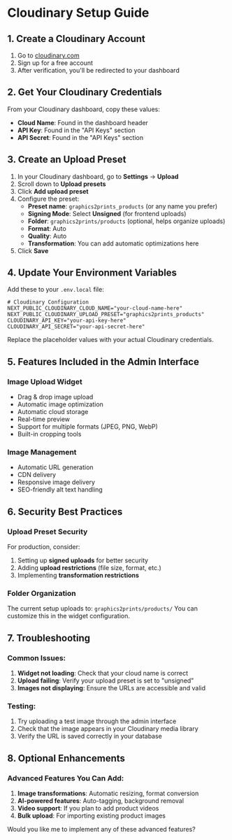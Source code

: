 # Cloudinary Setup Guide

## 1. Create a Cloudinary Account
1. Go to [cloudinary.com](https://cloudinary.com)
2. Sign up for a free account
3. After verification, you'll be redirected to your dashboard

## 2. Get Your Cloudinary Credentials
From your Cloudinary dashboard, copy these values:
- **Cloud Name**: Found in the dashboard header
- **API Key**: Found in the "API Keys" section
- **API Secret**: Found in the "API Keys" section

## 3. Create an Upload Preset
1. In your Cloudinary dashboard, go to **Settings** → **Upload**
2. Scroll down to **Upload presets**
3. Click **Add upload preset**
4. Configure the preset:
   - **Preset name**: `graphics2prints_products` (or any name you prefer)
   - **Signing Mode**: Select **Unsigned** (for frontend uploads)
   - **Folder**: `graphics2prints/products` (optional, helps organize uploads)
   - **Format**: Auto
   - **Quality**: Auto
   - **Transformation**: You can add automatic optimizations here
5. Click **Save**

## 4. Update Your Environment Variables
Add these to your `.env.local` file:

```env
# Cloudinary Configuration
NEXT_PUBLIC_CLOUDINARY_CLOUD_NAME="your-cloud-name-here"
NEXT_PUBLIC_CLOUDINARY_UPLOAD_PRESET="graphics2prints_products"
CLOUDINARY_API_KEY="your-api-key-here"
CLOUDINARY_API_SECRET="your-api-secret-here"
```

Replace the placeholder values with your actual Cloudinary credentials.

## 5. Features Included in the Admin Interface

### Image Upload Widget
- Drag & drop image upload
- Automatic image optimization
- Automatic cloud storage
- Real-time preview
- Support for multiple formats (JPEG, PNG, WebP)
- Built-in cropping tools

### Image Management
- Automatic URL generation
- CDN delivery
- Responsive image delivery
- SEO-friendly alt text handling

## 6. Security Best Practices

### Upload Preset Security
For production, consider:
1. Setting up **signed uploads** for better security
2. Adding **upload restrictions** (file size, format, etc.)
3. Implementing **transformation restrictions**

### Folder Organization
The current setup uploads to: `graphics2prints/products/`
You can customize this in the widget configuration.

## 7. Troubleshooting

### Common Issues:
1. **Widget not loading**: Check that your cloud name is correct
2. **Upload failing**: Verify your upload preset is set to "unsigned"
3. **Images not displaying**: Ensure the URLs are accessible and valid

### Testing:
1. Try uploading a test image through the admin interface
2. Check that the image appears in your Cloudinary media library
3. Verify the URL is saved correctly in your database

## 8. Optional Enhancements

### Advanced Features You Can Add:
1. **Image transformations**: Automatic resizing, format conversion
2. **AI-powered features**: Auto-tagging, background removal
3. **Video support**: If you plan to add product videos
4. **Bulk upload**: For importing existing product images

Would you like me to implement any of these advanced features?
